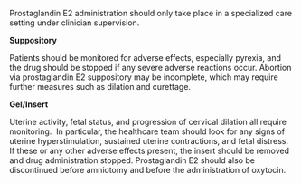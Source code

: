Prostaglandin E2 administration should only take place in a specialized care setting under clinician supervision.

**Suppository**

Patients should be monitored for adverse effects, especially pyrexia, and the drug should be stopped if any severe adverse reactions occur. Abortion via prostaglandin E2 suppository may be incomplete, which may require further measures such as dilation and curettage.

**Gel/Insert**

Uterine activity, fetal status, and progression of cervical dilation all require monitoring.  In particular, the healthcare team should look for any signs of uterine hyperstimulation, sustained uterine contractions, and fetal distress. If these or any other adverse effects present, the insert should be removed and drug administration stopped. Prostaglandin E2 should also be discontinued before amniotomy and before the administration of oxytocin.